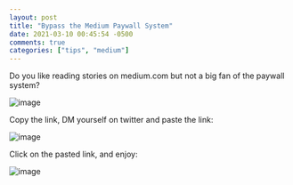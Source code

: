 ```yaml
---
layout: post
title: "Bypass the Medium Paywall System"
date: 2021-03-10 00:45:54 -0500
comments: true
categories: ["tips", "medium"]
---
```


Do you like reading stories on medium.com but not a big fan of the paywall system?

![image](https://user-images.githubusercontent.com/567298/108808924-6ab6f080-75b0-11eb-961f-25327551725f.png)

Copy the link, DM yourself on twitter and paste the link:

![image](https://user-images.githubusercontent.com/567298/108809014-9e921600-75b0-11eb-8c01-18da23d43793.png)

Click on the pasted link, and enjoy:

![image](https://user-images.githubusercontent.com/567298/108809056-b2d61300-75b0-11eb-8eeb-38f99118bb17.png)

